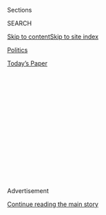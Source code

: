 <div id="app">

<div>

<div>

<div>

<div class="NYTAppHideMasthead css-1q2w90k e1suatyy0">

<div class="section css-ui9rw0 e1suatyy2">

<div class="css-eph4ug er09x8g0">

<div class="css-6n7j50">

</div>

<span class="css-1dv1kvn">Sections</span>

<div class="css-10488qs">

<span class="css-1dv1kvn">SEARCH</span>

</div>

[Skip to content](#site-content)[Skip to site
index](#site-index)

</div>

<div id="masthead-section-label" class="css-1wr3we4 eaxe0e00">

[Politics](https://www.nytimes3xbfgragh.onion/section/politics)

</div>

<div class="css-10698na e1huz5gh0">

</div>

</div>

<div id="masthead-bar-one" class="section hasLinks css-15hmgas e1csuq9d3">

<div class="css-uqyvli e1csuq9d0">

</div>

<div class="css-1uqjmks e1csuq9d1">

</div>

<div class="css-9e9ivx">

[](https://myaccount.nytimes3xbfgragh.onion/auth/login?response_type=cookie&client_id=vi)

</div>

<div class="css-1bvtpon e1csuq9d2">

[Today’s
Paper](https://www.nytimes3xbfgragh.onion/section/todayspaper)

</div>

</div>

</div>

</div>

<div data-aria-hidden="false">

<div id="site-content" data-role="main">

<div>

<div class="css-1aor85t" style="opacity:0.000000001;z-index:-1;visibility:hidden">

<div class="css-1hqnpie">

<div class="css-epjblv">

<span class="css-17xtcya">[Politics](/section/politics)</span><span class="css-x15j1o">|</span><span class="css-fwqvlz">Hong
Kong Has Lost Autonomy, Pompeo Says, Opening Door to U.S.
Action</span>

</div>

<div class="css-k008qs">

<div class="css-1iwv8en">

<span class="css-18z7m18"></span>

<div>

</div>

</div>

<span class="css-1n6z4y">https://nyti.ms/2M6mGx7</span>

<div class="css-1705lsu">

<div class="css-4xjgmj">

<div class="css-4skfbu" data-role="toolbar" data-aria-label="Social Media Share buttons, Save button, and Comments Panel with current comment count" data-testid="share-tools">

  - 
  - 
  - 
  - 
    
    <div class="css-6n7j50">
    
    </div>

  - 
  - 

</div>

</div>

</div>

</div>

</div>

</div>

<div class="css-13pd83m">

</div>

<div id="top-wrapper" class="css-1sy8kpn">

<div id="top-slug" class="css-l9onyx">

Advertisement

</div>

[Continue reading the main
story](#after-top)

<div class="ad top-wrapper" style="text-align:center;height:100%;display:block;min-height:250px">

<div id="top" class="place-ad" data-position="top" data-size-key="top">

</div>

</div>

<div id="after-top">

</div>

</div>

<div>

<div id="sponsor-wrapper" class="css-1hyfx7x">

<div id="sponsor-slug" class="css-19vbshk">

Supported by

</div>

[Continue reading the main
story](#after-sponsor)

<div id="sponsor" class="ad sponsor-wrapper" style="text-align:center;height:100%;display:block">

</div>

<div id="after-sponsor">

</div>

</div>

<div class="css-186x18t">

</div>

<div class="css-1vkm6nb ehdk2mb0">

# Hong Kong Has Lost Autonomy, Pompeo Says, Opening Door to U.S. Action

</div>

The State Department announcement comes as President Trump weighs hard
measures against China, which is expected to approve a national security
law on Hong Kong on Thursday.

<div class="css-79elbk" data-testid="photoviewer-wrapper">

<div class="css-z3e15g" data-testid="photoviewer-wrapper-hidden">

</div>

<div class="css-1a48zt4 ehw59r15" data-testid="photoviewer-children">

![<span class="css-16f3y1r e13ogyst0" data-aria-hidden="true">“No
reasonable person can assert today that Hong Kong maintains a high
degree of autonomy from China, given facts on the ground,” Secretary of
State Mike Pompeo
said.</span><span class="css-cnj6d5 e1z0qqy90" itemprop="copyrightHolder"><span class="css-1ly73wi e1tej78p0">Credit...</span><span><span>Pool
photo by Nicholas
Kamm</span></span></span>](https://static01.graylady3jvrrxbe.onion/images/2020/05/27/us/politics/27dc-trumpchina1/merlin_172675209_b08d3a87-8faa-47b4-8a44-435a1dc6274c-articleLarge.jpg?quality=75&auto=webp&disable=upscale)

</div>

</div>

<div class="css-18e8msd">

<div class="css-vp77d3 epjyd6m0">

<div class="css-hus3qt ey68jwv0" data-aria-hidden="true">

[![Edward
Wong](https://static01.graylady3jvrrxbe.onion/images/2018/09/24/multimedia/author-edward-wong/author-edward-wong-thumbLarge-v5.png
"Edward Wong")](https://www.nytimes3xbfgragh.onion/by/edward-wong)

</div>

<div class="css-1baulvz">

By [<span class="css-1baulvz last-byline" itemprop="name">Edward
Wong</span>](https://www.nytimes3xbfgragh.onion/by/edward-wong)

</div>

</div>

  - 
    
    <div class="css-ld3wwf e16638kd2">
    
    Published May 27, 2020Updated June 29,
    2020
    
    </div>

  - 
    
    <div class="css-4xjgmj">
    
    <div class="css-pvvomx" data-role="toolbar" data-aria-label="Social Media Share buttons, Save button, and Comments Panel with current comment count" data-testid="share-tools">
    
      - 
      - 
      - 
      - 
        
        <div class="css-6n7j50">
        
        </div>
    
      - 
      - 
    
    </div>
    
    </div>

</div>

<div class="css-mdjrty">

[阅读简体中文版](https://cn.nytimes3xbfgragh.onion/usa/20200528/china-hong-kong-pompeo-trade/ "Read in Simplified Chinese")[閱讀繁體中文版](https://cn.nytimes3xbfgragh.onion/usa/20200528/china-hong-kong-pompeo-trade/zh "Read in Traditional Chinese")

</div>

</div>

<div class="section meteredContent css-1r7ky0e" name="articleBody" itemprop="articleBody">

<div class="css-1fanzo5 StoryBodyCompanionColumn">

<div class="css-53u6y8">

WASHINGTON — Secretary of State [Mike
Pompeo](https://www.nytimes3xbfgragh.onion/2020/06/23/us/politics/pompeo-state-human-rights.html)
announced on Wednesday that the State Department no longer considered
[Hong
Kong](https://www.nytimes3xbfgragh.onion/2020/06/29/business/economy/us-halts-high-tech-exports-hong-kong.html)
to have significant autonomy under Chinese rule, a move that indicated
the Trump administration was likely to end some or all of the United
States government’s [special trade and economic
relations](https://www.nytimes3xbfgragh.onion/2020/05/28/business/hong-kong-special-status-explained.html)
with the territory in southern China.

Mr. Pompeo’s action came just hours before China was expected to pass a
[national security
law](https://www.nytimes3xbfgragh.onion/2020/06/19/world/asia/hong-kong-china-national-security.html)
that would allow Chinese security agencies to take broad actions
limiting the liberties of Hong Kong residents, [many of
whom](https://www.nytimes3xbfgragh.onion/2020/05/27/world/asia/hong-kong-protest-china-anthem.html?action=click&module=Top%20Stories&pgtype=Homepage)
have
[protested](https://www.nytimes3xbfgragh.onion/2020/05/24/world/asia/hong-kong-protest-coronavirus-china.html)
the proposed law and clashed with police officers.

The United States and China appear to be on a collision course over the
future of Hong Kong, a center of global capitalism and symbol of
resistance to the Chinese Communist Party. Relations between the two
nations are at their [worst in
decades](https://www.nytimes3xbfgragh.onion/2020/05/28/world/asia/china-united-states.html),
and disputes have flared over trade, national security and the [origins
of the
coronavirus](https://www.nytimes3xbfgragh.onion/2020/04/30/us/politics/trump-administration-intelligence-coronavirus-china.html).

President Trump’s foreign policy aides are discussing actions that would
be among the harshest punishments taken against China over the past
three years. The actions could have far-reaching consequences for global
commerce and transform how Chinese and foreign companies operate, as
well as upend the lives of many of Hong Kong’s 7.5 million residents,
who have been under enormous pressure from years of political
crackdowns.

</div>

</div>

<div class="css-1fanzo5 StoryBodyCompanionColumn">

<div class="css-53u6y8">

Hong Kong has been a financial and commercial hub since late last
century. China relies on the bustling city of ports and skyscrapers on
the edge of the South China Sea for transactions with other countries.
Many Chinese and foreign firms use Hong Kong as an international or
regional base, and members of elite Communist Party families or
executives with ties to them do business and own property there. Many
companies also raise capital by listing on the Hong Kong Stock Exchange.

Mr. Pompeo has said the security law would be a [“death
knell”](https://www.nytimes3xbfgragh.onion/2020/05/22/world/asia/trump-pompeo-china-hong-kong.html)
for Hong Kong, which has had liberties under a semiautonomous system of
governance that do not exist in mainland China, including freedoms of
speech, the press and assembly, as well as an independent judiciary.

In recent days, protesters in Hong Kong have taken to the streets to
[voice
outrage](https://www.nytimes3xbfgragh.onion/2020/05/27/world/asia/hong-kong-protest-china-anthem.html)
at the proposed law, only to be beaten back by police officers clad in
riot gear and firing tear gas.

</div>

</div>

<div>

</div>

<div class="css-1fanzo5 StoryBodyCompanionColumn">

<div class="css-53u6y8">

American diplomats said they called on Wednesday for a virtual meeting
of the United Nations Security Council to discuss Hong Kong, but China
blocked the move.

</div>

</div>

<div class="css-1fanzo5 StoryBodyCompanionColumn">

<div class="css-53u6y8">

If it proceeds with punishments, the Trump administration could impose
the same tariffs on exports from Hong Kong that it puts on goods from
mainland China, said officials with knowledge of the discussions. Other
trade restrictions that apply to China, including bans or limits on what
American companies can sell to Chinese companies because of national
security or [human
right](https://www.nytimes3xbfgragh.onion/2020/06/23/us/politics/pompeo-state-human-rights.html)s
concerns, may be imposed on Hong Kong as well.

Some of Mr. Trump’s advisers are discussing visa bans on Chinese
officials who enact the law.

“I certified to Congress today that Hong Kong does not continue to
warrant treatment under United States laws in the same manner as U.S.
laws were applied to Hong Kong before July 1997,” Mr. Pompeo said
Wednesday. “No reasonable person can assert today that Hong Kong
maintains a high degree of autonomy from China, given facts on the
ground.”

“Hong Kong and its dynamic, enterprising and free people have flourished
for decades as a bastion of liberty, and this decision gives me no
pleasure,” he added. “But sound policymaking requires a recognition of
reality. While the United States once hoped that free and prosperous
Hong Kong would provide a model for authoritarian China, it is now clear
that China is modeling Hong Kong after itself.”

Mr. Pompeo is the most vocal of a group of national security officials
who advocate tough policies on China. Some of Mr. Trump’s top economic
advisers prefer a more conciliatory approach to dealing with China, the
world’s second-largest economy, and will likely urge caution. American
corporate executives have said the administration should act with care.

Mr. Trump has rarely made any strong comments on the situation in Hong
Kong, and he has praised Xi Jinping, the president of China, throughout
his time in office, even insisting that they have a strong friendship.
Mr. Trump has also been eager to promote a trade agreement he signed
with China in January as an economic win for the United States. He wants
to avoid jeopardizing that deal, even though Beijing is not meeting
purchasing quotas mandated by it.

The president is keen to boost the U.S. economy, which has fallen into
recession during the pandemic, ahead of the November presidential
election.

</div>

</div>

<div class="css-1fanzo5 StoryBodyCompanionColumn">

<div class="css-53u6y8">

But on Tuesday, when asked by reporters about China’s proposed national
security law, Mr. Trump said he planned to act this week. “I think
you’ll find it very interesting,” he said, adding that his response
would come “very powerfully.”

</div>

</div>

<div class="css-79elbk" data-testid="photoviewer-wrapper">

<div class="css-z3e15g" data-testid="photoviewer-wrapper-hidden">

</div>

<div class="css-1a48zt4 ehw59r15" data-testid="photoviewer-children">

![<span class="css-16f3y1r e13ogyst0" data-aria-hidden="true">Riot
police clashed with protesters in Hong Kong on
Wednesday.</span><span class="css-cnj6d5 e1z0qqy90" itemprop="copyrightHolder"><span class="css-1ly73wi e1tej78p0">Credit...</span><span>Lam
Yik Fei for The New York
Times</span></span>](https://static01.graylady3jvrrxbe.onion/images/2020/05/27/us/politics/27dc-trumpchina2/merlin_172871856_1c5f4d61-6dad-417b-859d-87923dc3f8ab-articleLarge.jpg?quality=75&auto=webp&disable=upscale)

</div>

</div>

<div class="css-1fanzo5 StoryBodyCompanionColumn">

<div class="css-53u6y8">

The certification by the State Department is a recommendation on policy
and does not itself catalyze actions immediately. American officials,
including Mr. Trump, will now weigh what steps to take.

The United States is likely to choose specific areas in which to break
off cooperation first with Hong Kong, including trade and law
enforcement.

The president would need to issue an executive order to end the special
relationship entirely, according to people familiar with the
discussions. One possibility is for the United States to take piecemeal
action over the next year before ending the special status if China does
not change course, they said.

“We’re not hopeful that Beijing will reverse itself, but that is an
option,” [David R.
Stilwell](https://www.state.gov/biographies/david-r-stilwell/),
assistant secretary of state for East Asia and the Pacific, said of the
Chinese government’s push on the national security law.

Britain handed Hong Kong to China in 1997, after the two nations reached
an agreement on the colony 13 years earlier. In 1992, the United States
passed a law that said the American government would treat a
Beijing-ruled Hong Kong under the same conditions it had applied to the
British colony.

In November, after months of pro-democracy protests and crackdowns by
the police in Hong Kong, Mr. Trump [signed into law a bipartisan
bill](https://www.lawfareblog.com/hong-kong-human-rights-and-democracy-act-redundant-still-worthwhile)
requiring the State Department to provide an annual certification to
Congress to help determine whether to continue the special relationship
with Hong Kong.

</div>

</div>

<div class="css-1fanzo5 StoryBodyCompanionColumn">

<div class="css-53u6y8">

That certification depends on a judgment by department officials of
whether China was ceding enough autonomy to Hong Kong.

[Susan Shirk](https://gps.ucsd.edu/faculty-directory/susan-shirk.html),
a former State Department official now at the University of California,
San Diego, said that given the mandate from Congress, Mr. Pompeo had no
choice on his assessment “once Beijing blatantly overruled the Hong Kong
legislature with a new law that integrates Hong Kong” into the Chinese
security state.

“Of course, the big losers will be the people of Hong Kong, not the
politicians in Beijing or Washington who produced this predicament,” she
added.

Mr. Pompeo’s announcement is certain to draw condemnation from Beijing,
where the government is holding its annual legislative session this
week. Officials announced details of the proposed law Friday, at the
start of the session.

“If anyone insists on harming China’s interests, China is determined to
take all necessary countermeasures,” Zhao Lijian, a Chinese Foreign
Ministry spokesman, said at a news conference earlier Wednesday in
Beijing. “The national security law for Hong Kong is purely China’s
internal affair that allows no foreign interference.”

Some American business executives are advising the Trump administration
to tread carefully on changing the relationship with Hong Kong.

The U.S. Chamber of Commerce, which represents American companies in
Hong Kong, said in a statement Tuesday that it was “deeply concerned”
about the proposed national security law. It asked the Chinese
government to “peacefully de-escalate” the situation and preserve the
semi-autonomy of the “one country, two systems” framework that, under
the 1984 treaty between Beijing and London, is supposed to exist until
2047.

</div>

</div>

<div class="css-1fanzo5 StoryBodyCompanionColumn">

<div class="css-53u6y8">

“We likewise urge the Trump administration to continue to prioritize the
maintenance of a positive and constructive relationship between the
United States and Hong Kong,” the group said.

It added that “far-reaching changes” to Hong Kong’s status “in economic
and trade matters would have serious implications for Hong Kong and for
U.S. business, particularly those with business operations located there
who exercise a positive influence in favor of Hong Kong’s core values.”

[Julian Ku](https://law.hofstra.edu/directory/faculty/fulltime/ku/), a
law professor at Hofstra University, said the Trump administration had
flexibility on which options to exercise.

“I would expect the president would act on some agreements, but not on
others,” Mr. Ku said. For example, he noted, the administration might
terminate the extradition treaty with Hong Kong, since the national
security law makes fair adjudication less credible, or it could put Hong
Kong under the same controls that limit American technology exports to
China.

Mr. Trump and his aides might also leave visa rules for Hong Kong
residents alone for now, he added. “So he has a little flexibility which
might allow him to negotiate with China as this process goes forward,”
Mr. Ku said.

Mark Williams, the chief Asia economist at Capital Economics, said Mr.
Trump’s tariffs on imports from mainland China — which are paid by
American companies — would not automatically extend to Hong Kong despite
the new State Department assessment. But the cumulative effect of
various actions would erode Hong Kong’s status as an international
business center, Mr. Williams wrote in a note to clients.

“The irony is that in punishing Hong Kong, we wind up martyring it
rather than saving it,” said [Daniel
Russel](https://asiasociety.org/policy-institute/daniel-russel), an
assistant secretary of state for East Asia and the Pacific in the Obama
administration. As for diplomacy between Washington and Beijing, he
said: “The brake pads in the relationship have worn very, very thin. And
it’s hard to see this confrontation going anywhere except escalation.”

</div>

</div>

<div class="css-1fanzo5 StoryBodyCompanionColumn">

<div class="css-53u6y8">

In Congress, Senator Marco Rubio, Republican of Florida and a sponsor of
the bill on Hong Kong that passed last fall, cheered Mr. Pompeo’s
announcement.

“For years, the Chinese government and Communist Party have walked back
on its commitment to ensure autonomy and freedom for Hong Kong,” Mr.
Rubio said. “We cannot let Beijing profit from breaking the Sino-British
Joint Declaration and trying to crush the spirit of Hong Kong’s people.”

On another front, the State Department plans to expand the list of
Chinese state-run news organizations operating in the United States on
which it has [imposed new
restrictions](https://www.nytimes3xbfgragh.onion/2020/03/26/us/politics/coronavirus-china-spies.html),
including foreign employee quotas, American officials said. And the
agency is watching to see if China will retaliate against American
journalists in Hong Kong for the administration’s [most recent round of
visa
restrictions](https://www.nytimes3xbfgragh.onion/2020/05/09/us/politics/china-journalists-us-visa-crackdown.html)
against Chinese journalists. In March, China
[expelled](https://www.nytimes3xbfgragh.onion/2020/03/17/business/media/china-expels-american-journalists.html)
American journalists from three news organizations, including The New
York Times.

Michael Crowley and Ana Swanson contributed reporting from Washington,
and Keith Bradsher from Beijing.

</div>

</div>

<div>

</div>

</div>

<div>

</div>

<div>

</div>

<div>

</div>

<div>

<div id="bottom-wrapper" class="css-1ede5it">

<div id="bottom-slug" class="css-l9onyx">

Advertisement

</div>

[Continue reading the main
story](#after-bottom)

<div id="bottom" class="ad bottom-wrapper" style="text-align:center;height:100%;display:block;min-height:90px">

</div>

<div id="after-bottom">

</div>

</div>

</div>

</div>

</div>

## Site Index

<div>

</div>

## Site Information Navigation

  - [© <span>2020</span> <span>The New York Times
    Company</span>](https://help.nytimes3xbfgragh.onion/hc/en-us/articles/115014792127-Copyright-notice)

<!-- end list -->

  - [NYTCo](https://www.nytco.com/)
  - [Contact
    Us](https://help.nytimes3xbfgragh.onion/hc/en-us/articles/115015385887-Contact-Us)
  - [Work with us](https://www.nytco.com/careers/)
  - [Advertise](https://nytmediakit.com/)
  - [T Brand Studio](http://www.tbrandstudio.com/)
  - [Your Ad
    Choices](https://www.nytimes3xbfgragh.onion/privacy/cookie-policy#how-do-i-manage-trackers)
  - [Privacy](https://www.nytimes3xbfgragh.onion/privacy)
  - [Terms of
    Service](https://help.nytimes3xbfgragh.onion/hc/en-us/articles/115014893428-Terms-of-service)
  - [Terms of
    Sale](https://help.nytimes3xbfgragh.onion/hc/en-us/articles/115014893968-Terms-of-sale)
  - [Site
    Map](https://spiderbites.nytimes3xbfgragh.onion)
  - [Help](https://help.nytimes3xbfgragh.onion/hc/en-us)
  - [Subscriptions](https://www.nytimes3xbfgragh.onion/subscription?campaignId=37WXW)

</div>

</div>

</div>

</div>

